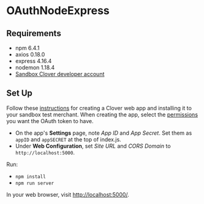 # OAuthNodeExpress

## Requirements

* npm 6.4.1
* axios 0.18.0
* express 4.16.4
* nodemon 1.18.4
* [Sandbox Clover developer account](https://sandbox.dev.clover.com/developers)

## Set Up

Follow these [instructions](https://docs.clover.com/build/web-apps/) for creating a Clover web app and installing it to your sandbox test merchant. When creating the app, select the [permissions](https://docs.clover.com/build/permissions/) you want the OAuth token to have.

* On the app's **Settings** page, note _App ID_ and _App Secret_. Set them as `appID` and `appSECRET` at the top of index.js.
* Under **Web Configuration**, set _Site URL_ and _CORS Domain_ to `http://localhost:5000`.

Run:
* `npm install`
* `npm run server`

In your web browser, visit [http://localhost:5000/](http://localhost:5000/).
